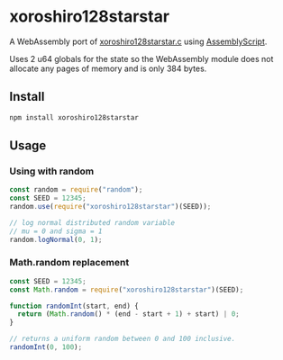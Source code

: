 # xoroshiro128starstar

A WebAssembly port of [xoroshiro128starstar.c](http://xoshiro.di.unimi.it/xoroshiro128starstar.c)
using [AssemblyScript](http://assemblyscript.org/).

Uses 2 u64 globals for the state so the WebAssembly module does not allocate any
pages of memory and is only 384 bytes.

## Install

```sh
npm install xoroshiro128starstar
```

## Usage

### Using with random

```js
const random = require("random");
const SEED = 12345;
random.use(require("xoroshiro128starstar")(SEED));

// log normal distributed random variable
// mu = 0 and sigma = 1
random.logNormal(0, 1);
```

### Math.random replacement

```js
const SEED = 12345;
const Math.random = require("xoroshiro128starstar")(SEED);

function randomInt(start, end) {
  return (Math.random() * (end - start + 1) + start) | 0;
}

// returns a uniform random between 0 and 100 inclusive.
randomInt(0, 100);
```
